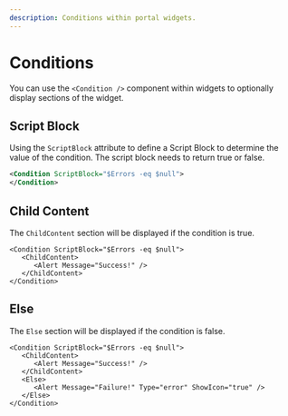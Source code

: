 ```yaml
---
description: Conditions within portal widgets.
---
```


# Conditions

You can use the `<Condition />` component within widgets to optionally display sections of the widget.

## Script Block

Using the `ScriptBlock` attribute to define a Script Block to determine the value of the condition. The script block needs to return true or false.&#x20;

```xml
<Condition ScriptBlock="$Errors -eq $null">
</Condition>
```

## Child Content

The `ChildContent` section will be displayed if the condition is true.&#x20;

```markup
<Condition ScriptBlock="$Errors -eq $null">
   <ChildContent>
      <Alert Message="Success!" />
   </ChildContent>
</Condition>
```

## Else

The `Else` section will be displayed if the condition is false.&#x20;

```markup
<Condition ScriptBlock="$Errors -eq $null">
   <ChildContent>
      <Alert Message="Success!" />
   </ChildContent>
   <Else>
      <Alert Message="Failure!" Type="error" ShowIcon="true" />
   </Else>
</Condition>
```
